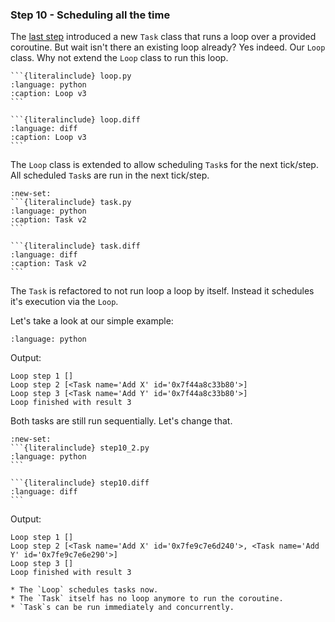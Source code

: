 ### Step 10 - Scheduling all the time

The [last step](step9) introduced a new `Task` class that runs a loop over a provided
coroutine. But wait isn't there an existing loop already? Yes indeed. Our
`Loop` class. Why not extend the `Loop` class to run this loop.


````{tab} Source
```{literalinclude} loop.py
:language: python
:caption: Loop v3
```
````
````{tab} Diff
```{literalinclude} loop.diff
:language: diff
:caption: Loop v3
```
````

The `Loop` class is extended to allow scheduling `Task`s for the next tick/step.
All scheduled `Task`s are run in the next tick/step.

````{tab} Source
:new-set:
```{literalinclude} task.py
:language: python
:caption: Task v2
```
````
````{tab} Diff
```{literalinclude} task.diff
:language: diff
:caption: Task v2
```
````

The `Task` is refactored to not run loop a loop by itself. Instead it schedules
it's execution via the `Loop`.

Let's take a look at our simple example:

```{literalinclude} step10_1.py
:language: python
```

Output:

```
Loop step 1 []
Loop step 2 [<Task name='Add X' id='0x7f44a8c33b80'>]
Loop step 3 [<Task name='Add Y' id='0x7f44a8c33b80'>]
Loop finished with result 3
```

Both tasks are still run sequentially. Let's change that.

````{tab} Source
:new-set:
```{literalinclude} step10_2.py
:language: python
```
````
````{tab} Diff
```{literalinclude} step10.diff
:language: diff
```
````

Output:

```
Loop step 1 []
Loop step 2 [<Task name='Add X' id='0x7fe9c7e6d240'>, <Task name='Add Y' id='0x7fe9c7e6e290'>]
Loop step 3 []
Loop finished with result 3
```

```{admonition} Summary
* The `Loop` schedules tasks now.
* The `Task` itself has no loop anymore to run the coroutine.
* `Task`s can be run immediately and concurrently.
```
